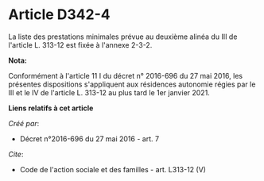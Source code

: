 # Article D342-4

La liste des prestations minimales prévue au deuxième alinéa du III de l'article L. 313-12 est fixée à l'annexe 2-3-2.

**Nota:**

Conformément à l'article 11 I du décret n° 2016-696 du 27 mai 2016, les présentes dispositions s'appliquent aux résidences
autonomie régies par le III et le IV de l'article L. 313-12 au plus tard le 1er janvier 2021.

**Liens relatifs à cet article**

_Créé par_:

  - Décret n°2016-696 du 27 mai 2016 - art. 7

_Cite_:

  - Code de l'action sociale et des familles - art. L313-12 (V)
